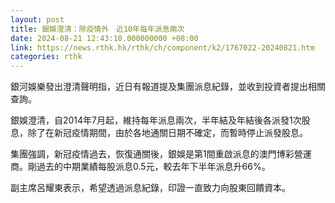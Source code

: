 ```yaml
---
layout: post
title: 銀娛澄清：除疫情外　近10年每年派息兩次
date: 2024-08-21 12:43:10.000000000 +08:00
link: https://news.rthk.hk/rthk/ch/component/k2/1767022-20240821.htm
categories: rthk
---
```


銀河娛樂發出澄清聲明指，近日有報道提及集團派息紀錄，並收到投資者提出相關查詢。

銀娛澄清，自2014年7月起，維持每年派息兩次，半年結及年結後各派發1次股息，除了在新冠疫情期間，由於各地通關日期不確定，而暫時停止派發股息。

集團強調，新冠疫情過去，恢復通關後，銀娛是第1間重啟派息的澳門博彩營運商。剛過去的中期業績每股派息0.5元，較去年下半年派息升66%。

副主席呂耀東表示，希望透過派息紀錄，印證一直致力向股東回饋資本。
